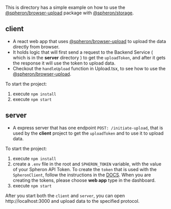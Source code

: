 This is directory has a simple example on how to use the [@spheron/browser-upload](https://www.npmjs.com/package/@spheron/browser-upload) package with [@spheron/storage](https://www.npmjs.com/package/@spheron/storage).

## **client**

- A react web app that uses [@spheron/browser-upload](https://www.npmjs.com/package/@spheron/browser-upload) to upload the data directly from browser.
- It holds logic that will first send a request to the Backend Service ( which is in the **server** directory ) to get the `uploadToken`, and after it gets the response it will use the token to upload data.
- Checkout the `handleUpload` function in Upload.tsx, to see how to use the [@spheron/browser-upload](https://www.npmjs.com/package/@spheron/browser-upload).

To start the project:

1. execute `npm install`
2. execute `npm start`

## **server**

- A express server that has one endpoint `POST: /initiate-upload`, that is used by the **client** project to get the `uploadToken` and to use it to upload data.

To start the project:

1. execute `npm install`
2. create a `.env` file in the root and `SPHERON_TOKEN` variable, with the value of your Spheron API Token. To create the `token` that is used with the `SpheronClient`, follow the instructions in the [DOCS](https://docs.spheron.network/rest-api/#creating-an-access-token). When you are creating the tokens, please choose **web app** type in the dashboard.
3. execute `npm start`

After you start both the `client` and `server`, you can open http://localhost:3000 and upload data to the specified protocol.
